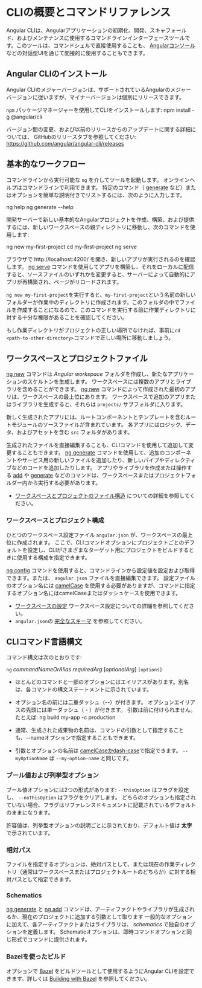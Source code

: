 # CLIの概要とコマンドリファレンス

Angular CLIは、Angularアプリケーションの初期化、開発、スキャフォールド、およびメンテナンスに使用するコマンドラインインターフェースツールです。このツールは、コマンドシェルで直接使用することも、 [Angularコンソール](https://angularconsole.com) などの対話型UIを通じて間接的に使用することもできます。

## Angular CLIのインストール

Angular CLIのメジャーバージョンは、サポートされているAngularのメジャーバージョンに従いますが、マイナーバージョンは個別にリリースできます。

`npm` パッケージマネージャーを使用してCLIをインストールします:
<code-example language="bash">
npm install -g @angular/cli
</code-example>

バージョン間の変更、および以前のリリースからのアップデートに関する詳細については、
GitHubのリリースタブを参照してください: https://github.com/angular/angular-cli/releases

## 基本的なワークフロー

コマンドラインから実行可能な `ng` を介してツールを起動します。
オンラインヘルプはコマンドラインで利用できます。
特定のコマンド（ [generate](cli/generate) など）またはオプションを簡単な説明付きでリストするには、次のように入力します。

<code-example language="bash">
ng help
ng generate --help
</code-example>

開発サーバーで新しい基本的なAngularプロジェクトを作成、構築、および提供するには、新しいワークスペースの親ディレクトリに移動し、次のコマンドを使用します:

<code-example language="bash">
ng new my-first-project
cd my-first-project
ng serve
</code-example>

ブラウザで http://localhost:4200/ を開き、新しいアプリが実行されるのを確認します。
[ng serve](cli/serve) コマンドを使用してアプリを構築し、それをローカルに配信すると、ソースファイルのいずれかを変更すると、サーバーによって自動的にアプリが再構築され、ページがリロードされます。

<div class="alert is-helpful">

`ng new my-first-project`を実行すると、`my-first-project`という名前の新しいフォルダーが作業中のディレクトリに作成されます。このフォルダの中でファイルを作成することになるので、このコマンドを実行する前に作業ディレクトリに対する十分な権限があることを確認してください。

もし作業ディレクトリがプロジェクトの正しい場所でなければ、事前に`cd <path-to-other-directory>`コマンドで正しい場所に移動しましょう。

</div>

## ワークスペースとプロジェクトファイル

[ng new](cli/new) コマンドは *Angular workspace* フォルダを作成し、新たなアプリケーションのスケルトンを生成します。
ワークスペースには複数のアプリとライブラリを含めることができます。
[ng new](cli/new) コマンドによって作成された最初のアプリは、ワークスペースの最上位にあります。
ワークスペースで追加のアプリまたはライブラリを生成すると、それらは `projects/` サブフォルダに入ります。

新しく生成されたアプリには、ルートコンポーネントとテンプレートを含むルートモジュールのソースファイルが含まれています。
各アプリにはロジック、データ、およびアセットを含む `src` フォルダがあります。

生成されたファイルを直接編集することも、CLIコマンドを使用して追加して変更することもできます。
[ng generate](cli/generate) コマンドを使用して、追加のコンポーネントやサービス用の新しいファイルを追加したり、新しいパイプやディレクティブなどのコードを追加したりします。
アプリやライブラリを作成または操作する [add](cli/add) や [generate](cli/generate) などのコマンドは、ワークスペースまたはプロジェクトフォルダー内から実行する必要があります。

* [ワークスペースとプロジェクトのファイル構造](guide/file-structure) についての詳細を参照してください。

### ワークスペースとプロジェクト構成

ひとつのワークスペース設定ファイル `angular.json` が、ワークスペースの最上位に作成されます。
ここで、CLIコマンドオプションにプロジェクトごとのデフォルトを設定し、CLIがさまざまなターゲット用にプロジェクトをビルドするときに使用する構成を指定できます。

[ng config](cli/config) コマンドを使用すると、コマンドラインから設定値を設定および取得できます。または、 `angular.json` ファイルを直接編集できます。
設定ファイルのオプション名には [camelCase](guide/glossary#case-types) を使用する必要がありますが、コマンドに指定するオプション名にはcamelCaseまたはダッシュケースを使用できます。

* [ワークスペースの設定](guide/workspace-config) ワークスペース設定についての詳細を参照してください。
* `angular.json`の [完全なスキーマ](https://github.com/angular/angular-cli/wiki/angular-workspace) を参照してください。

## CLIコマンド言語構文

コマンド構文は次のとおりです:

`ng` *commandNameOrAlias* *requiredArg* [*optionalArg*] `[options]`

* ほとんどのコマンドと一部のオプションにはエイリアスがあります。別名は、各コマンドの構文ステートメントに示されています。

* オプション名の前には二重ダッシュ（--）が付きます。
    オプションエイリアスの先頭には単一ダッシュ（ - ）が付きます。
    引数は前に付けられません。
    たとえば: 
    <code-example language="bash">
        ng build my-app -c production
    </code-example>

* 通常、生成された成果物の名前は、コマンドの引数として指定することも、--nameオプションで指定することもできます。

* 引数とオプションの名前は
[camelCaseかdash-case](guide/glossary#case-types)で指定できます。
`--myOptionName` は `--my-option-name` と同じです。

### ブール値および列挙型オプション

ブール値オプションには2つの形式があります: `--thisOption` はフラグを設定し、 `--noThisOption` はフラグをクリアします。
どちらのオプションも指定されていない場合、フラグはリファレンスドキュメントに記載されているデフォルトのままになります。

許容値は、列挙型オプションの説明ごとに示されており、デフォルト値は **太字** で示されています。

### 相対パス

ファイルを指定するオプションは、絶対パスとして、または現在の作業ディレクトリ（通常はワークスペースまたはプロジェクトルートのどちらか）に対する相対パスとして指定できます。

### Schematics

[ng generate](cli/generate) と [ng add](cli/add) コマンドは、アーティファクトやライブラリが生成されるか、現在のプロジェクトに追加する引数として取ります
一般的なオプションに加えて、各アーティファクトまたはライブラリは、 *schematics* で独自のオプションを定義します。
Schematicオプションは、即時コマンドオプションと同じ形式でコマンドに提供されます。


### Bazelを使ったビルド

オプションで [Bazel](https://docs.bazel.build) をビルドツールとして使用するようにAngular CLIを設定できます。詳しくは [Building with Bazel](guide/bazel) を参照してください。

